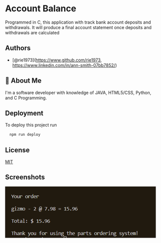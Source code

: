 
# Account Balance

Programmed in C, this application with track bank account deposits and withdrawals. It will produce a final account statement once deposits and withdrawals are calculated

## Authors

- [@rie1973](https://www.github.com/rie1973, https://www.linkedin.com/in/ann-smith-07bb7852/)


## 🚀 About Me
I'm a software developer with knowledge of JAVA, HTML5/CSS, Python, and C Programming. 
## Deployment

To deploy this project run

```bash
  npm run deploy
```


## License

[MIT](https://choosealicense.com/licenses/mit/)


## Screenshots

![App Screenshot](https://github.com/rie1973/Supply-Inventory/blob/main/supply_inventory.png)




